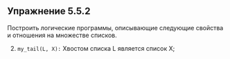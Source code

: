 ## Упражнение 5.5.2
Построить логические программы, описывающие следующие свойства и
отношения на множестве списков.

2. `my_tail(L, X):` Хвостом списка L является список X;
